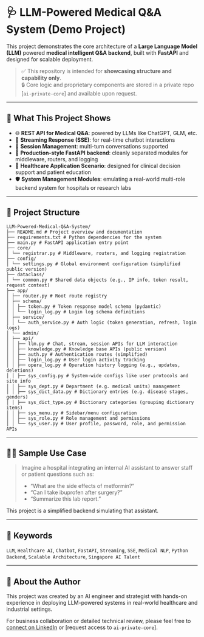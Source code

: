 # 🩺 LLM-Powered Medical Q&A System (Demo Project)

This project demonstrates the core architecture of a **Large Language Model (LLM)** powered **medical intelligent Q&A backend**, built with **FastAPI** and designed for scalable deployment.

> ✅ This repository is intended for **showcasing structure and capability only**.  
> 🔒 Core logic and proprietary components are stored in a private repo [`ai-private-core`] and available upon request.

---

## 🚀 What This Project Shows

- 🌐 **REST API for Medical Q&A**: powered by LLMs like ChatGPT, GLM, etc.
- 🔁 **Streaming Response (SSE)**: for real-time chatbot interactions
- 🧠 **Session Management**: multi-turn conversations supported
- 🔧 **Production-style FastAPI backend**: cleanly separated modules for middleware, routers, and logging
- 🏥 **Healthcare Application Scenario**: designed for clinical decision support and patient education
- 🛡️ **System Management Modules**: emulating a real-world multi-role backend system for hospitals or research labs

---

## 📂 Project Structure

```
LLM-Powered-Medical-Q&A-System/
├── README.md # Project overview and documentation
├── requirements.txt # Python dependencies for the system
├── main.py # FastAPI application entry point
├── core/
│ └── registrar.py # Middleware, routers, and logging registration
├── config/
│ └── settings.py # Global environment configuration (simplified public version)
├── dataclass/
│ └── common.py # Shared data objects (e.g., IP info, token result, request context)
├── app/
│ ├── router.py # Root route registry
│ ├── schema/
│ │ ├── token.py # Token response model schema (pydantic)
│ │ └── login_log.py # Login log schema definitions
│ ├── service/
│ │ └── auth_service.py # Auth logic (token generation, refresh, login logs)
│ └── admin/
│ ├── api/
│ │ ├── llm.py # Chat, stream, session APIs for LLM interaction
│ │ ├── knowledge.py # Knowledge base APIs (public version)
│ │ ├── auth.py # Authentication routes (simplified)
│ │ ├── login_log.py # User login activity tracking
│ │ ├── opera_log.py # Operation history logging (e.g., updates, deletions)
│ │ ├── sys_config.py # System-wide configs like user protocols and site info
│ │ ├── sys_dept.py # Department (e.g. medical units) management
│ │ ├── sys_dict_data.py # Dictionary entries (e.g. disease stages, genders)
│ │ ├── sys_dict_type.py # Dictionary categories (grouping dictionary items)
│ │ ├── sys_menu.py # Sidebar/menu configuration
│ │ ├── sys_role.py # Role management and permissions
│ │ └── sys_user.py # User profile, password, role, and permission APIs
```

---

## 👩‍⚕️ Sample Use Case 

> Imagine a hospital integrating an internal AI assistant to answer staff or patient questions such as:
> - “What are the side effects of metformin?”
> - “Can I take ibuprofen after surgery?”
> - “Summarize this lab report.”

This project is a simplified backend simulating that assistant.

---

## 📌 Keywords

`LLM`, `Healthcare AI`, `Chatbot`, `FastAPI`, `Streaming`, `SSE`, `Medical NLP`, `Python Backend`, `Scalable Architecture`, `Singapore AI Talent`

---

## 🙋 About the Author

This project was created by an AI engineer and strategist with hands-on experience in deploying LLM-powered systems in real-world healthcare and industrial settings.

For business collaboration or detailed technical review, please feel free to [connect on LinkedIn](https://www.linkedin.com/in/liuxiwen/) or [request access to `ai-private-core`].
